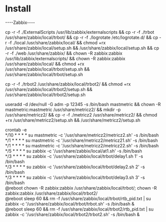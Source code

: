 # Install
  
----Zabbix----  
  
cp -r -f ./ExternalScripts /usr/lib/zabbix/externalscripts && cp -r -f ./trbot /usr/share/zabbix/local/trbot/ && cp -r -f ./logrotate /etc/logrotate.d/ && cp -r -f ./local /usr/share/zabbix/local/ && chmod +rx /usr/share/zabbix/local/setup.sh && /usr/share/zabbix/local/setup.sh  && cp -r -f ./web /usr/share/zabbix/ && chown -R zabbix:zabbix /usr/lib/zabbix/externalscripts/ && chown -R zabbix:zabbix /usr/share/zabbix/local/ && chmod +rx /usr/share/zabbix/local/trbot/setup.sh && /usr/share/zabbix/local/trbot/setup.sh  
  
cp -r -f ./trbot2 /usr/share/zabbix/local/trbot2/ && chmod +rx /usr/share/zabbix/local/trbot2/setup.sh && /usr/share/zabbix/local/trbot2/setup.sh  
  
useradd -d /dev/null -G adm -p 12345 -s /bin/bash mastmetric && chown -R mastmetric:mastmetric /usr/share/metricz2/ && mkdir -p /usr/share/metricz2/ && cp -r -f ./metricz2 /usr/share/metricz2/ && chmod +rx /usr/share/metricz2/setup.sh && /usr/share/metricz2/setup.sh   
  
crontab -e  
*/10 * * * * su mastmetric -c '/usr/share/metricz2/metricz2.sh' -s /bin/bash  
*/1 * * * * su mastmetric -c '/usr/share/metricz2/metricz21.sh' -s /bin/bash  
*/1 * * * * su mastmetric -c '/usr/share/metricz2/metricz22.sh' -s /bin/bash  
*/5 * * * * su zabbix -c '/usr/share/zabbix/local/at1.sh' -s /bin/bash  
*/3 * * * * su zabbix -c '/usr/share/zabbix/local/trbot/delay1.sh 1' -s /bin/bash  
*/3 * * * * su zabbix -c '/usr/share/zabbix/local/trbot/delay2.sh 2' -s /bin/bash  
*/3 * * * * su zabbix -c '/usr/share/zabbix/local/trbot/delay3.sh 3' -s /bin/bash  
@reboot chown -R zabbix:zabbix /usr/share/zabbix/local/trbot/; chown -R zabbix:zabbix /usr/share/zabbix/local/trbot2/  
@reboot sleep 60 && rm -f /usr/share/zabbix/local/trbot/rtb_pid.txt | su zabbix -c '/usr/share/zabbix/local/trbot/trbot.sh' -s /bin/bash &  
@reboot sleep 60 && rm -f /usr/share/zabbix/local/trbot2/rtb_pid.txt | su zabbix -c '/usr/share/zabbix/local/trbot2/trbot2.sh' -s /bin/bash &  
  
